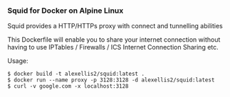 ### Squid for Docker on Alpine Linux

Squid provides a HTTP/HTTPs proxy with connect and tunnelling abilities

This Dockerfile will enable you to share your internet connection without having to use IPTables / Firewalls / ICS Internet Connection Sharing etc.

Usage:

```
$ docker build -t alexellis2/squid:latest .
$ docker run --name proxy -p 3128:3128 -d alexellis2/squid:latest
$ curl -v google.com -x localhost:3128
```

